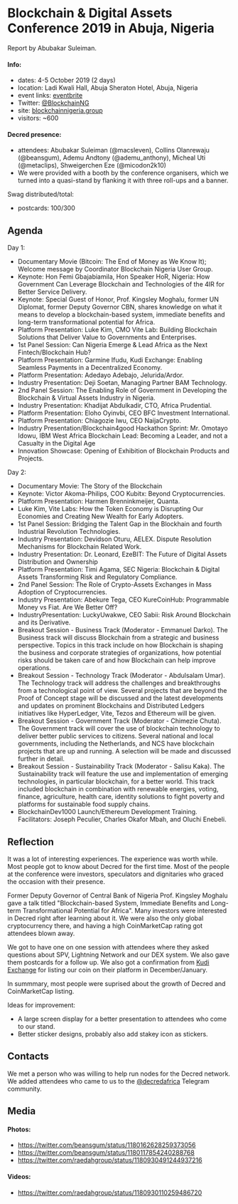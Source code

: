 # Blockchain & Digital Assets Conference 2019 in Abuja, Nigeria

Report by Abubakar Suleiman.

#### Info:

- dates: 4-5 October 2019 (2 days)
- location: Ladi Kwali Hall, Abuja Sheraton Hotel, Abuja, Nigeria
- event links: [eventbrite](https://www.eventbrite.com/e/abuja-blockchain-digital-assets-conference-2019-tickets-67571336687)
- Twitter: [@BlockchainNG](https://twitter.com/BlockchainNG)
- site: [blockchainnigeria.group](https://blockchainnigeria.group/)
- visitors: ~600

#### Decred presence:

- attendees: Abubakar Suleiman (@macsleven), Collins Olanrewaju (@beansgum), Ademu Andtony (@ademu\_anthony), Micheal Uti (@metaclips), Shweigerchen Eze (@micodon2k10)
- We were provided with a booth by the conference organisers, which we turned into a quasi-stand by flanking it with three roll-ups and a banner.

Swag distributed/total:

- postcards: 100/300

## Agenda

Day 1:

- Documentary Movie (Bitcoin: The End of Money as We Know It); Welcome message by Coordinator Blockchain Nigeria User Group.
- Keynote: Hon Femi Gbajabiamila, Hon Speaker HoR, Nigeria: How Government Can Leverage Blockchain and Technologies of the 4IR for Better Service Delivery.
- Keynote: Special Guest of Honor, Prof. Kingsley Moghalu, former UN Diplomat, former Deputy Governor CBN, shares knowledge on what it means to develop a blockchain-based system, immediate benefits and long-term transformational potential for Africa.
- Platform Presentation: Luke Kim, CMO Vite Lab: Building Blockchain Solutions that Deliver Value to Governments and Enterprises.
- 1st Panel Session: Can Nigeria Emerge & Lead Africa as the Next Fintech/Blockchain Hub?
- Platform Presentation: Garmine Ifudu, Kudi Exchange: Enabling Seamless Payments in a Decentralized Economy.
- Platform Presentation: Adedayo Adebajo, Jelurida/Ardor.
- Industry Presentation: Deji Soetan, Managing Partner BAM Technology.
- 2nd Panel Session: The Enabling Role of Government in Developing the Blockchain & Virtual Assets Industry in Nigeria.
- Industry Presentation: Khadijat Abdulkadir, CTO, Africa Prudential.
- Platform Presentation: Eloho Oyinvbi, CEO BFC Investment International.
- Platform Presentation: Chiagozie Iwu, CEO NaijaCrypto.
- Industry Presentation/Blockchain4good Hackathon Sprint: Mr. Omotayo Idowu, IBM West Africa Blockchain Lead: Becoming a Leader, and not a Casualty in the Digital Age
- Innovation Showcase: Opening of Exhibition of Blockchain Products and Projects.

Day 2:

- Documentary Movie: The Story of the Blockchain
- Keynote: Victor Akoma-Philips, COO Kubitx: Beyond Cryptocurrencies.
- Platform Presentation: Harmen Brenninkmeijer, Quanta.
- Luke Kim, Vite Labs: How the Token Economy is Disrupting Our Economies and Creating New Wealth for Early Adopters.
- 1st Panel Session: Bridging the Talent Gap in the Blockhain and fourth Industrial Revolution Technologies.
- Industry Presentation: Devidson Oturu, AELEX. Dispute Resolution Mechanisms for Blockchain Related Work.
- Industry Presentation: Dr. Leonard, EzeBIT: The Future of Digital Assets Distribution and Ownership
- Platform Presentation: Timi Agama, SEC Nigeria: Blockchain & Digital Assets Transforming Risk and Regulatory Compliance.
- 2nd Panel Session: The Role of Crypto-Assets Exchanges in Mass Adoption of Cryptocurrencies.
- Industry Presentation: Abekure Tega, CEO KureCoinHub: Programmable Money vs Fiat. Are We Better Off?
- IndustryPresentation: LuckyUwakwe, CEO Sabii: Risk Around Blockchain and its Derivative.
- Breakout Session - Business Track (Moderator - Emmanuel Darko). The Business track will discuss Blockchain from a strategic and business perspective. Topics in this track include on how Blockchain is shaping the business and corporate strategies of organizations, how potential risks should be taken care of and how Blockchain can help improve operations.
- Breakout Session - Technology Track (Moderator - Abdulsalam Umar). The Technology track will address the challenges and breakthroughs from a technological point of view. Several projects that are beyond the Proof of Concept stage will be discussed and the latest developments and updates on prominent Blockchains and Distributed Ledgers initiatives like HyperLedger, Vite, Tezos and Ethereum will be given.
- Breakout Session - Government Track (Moderator - Chimezie Chuta). The Government track will cover the use of blockchain technology to deliver better public services to citizens. Several national and local governments, including the Netherlands, and NCS have blockchain projects that are up and running. A selection will be made and discussed further in detail.
- Breakout Session - Sustainability Track (Moderator - Salisu Kaka). The Sustainability track will feature the use and implementation of emerging technologies, in particular blockchain, for a better world. This track included blockchain in combination with renewable energies, voting, finance, agriculture, health care, identity solutions to fight poverty and platforms for sustainable food supply chains.
- BlockchainDev1000 Launch/Ethereum Development Training. Facilitators: Joseph Peculier, Charles Okafor Mbah, and Oluchi Enebeli.

## Reflection

It was a lot of interesting experiences. The experience was worth while. Most people got to know about Decred for the first time. Most of the people at the conference were investors, speculators and dignitaries who graced the occasion with their presence.

Former Deputy Governor of Central Bank of Nigeria Prof. Kingsley Moghalu gave a talk titled "Blockchain-based System, Immediate Benefits and Long-term Transformational Potential for Africa". Many investors were interested in Decred right after learning about it. We were also the only global cryptocurrency there, and having a high CoinMarketCap rating got attendees blown away.

We got to have one on one session with attendees where they asked questions about SPV, Lightning Network and our DEX system. We also gave them postcards for a follow up. We also got a confirmation from [Kudi Exchange](https://kudi.exchange) for listing our coin on their platform in December/January.

In summmary, most people were suprised about the growth of Decred and CoinMarketCap listing.

Ideas for improvement:

- A large screen display for a better presentation to attendees who come to our stand.
- Better sticker designs, probably also add stakey icon as stickers.

## Contacts

We met a person who was willing to help run nodes for the Decred network. We added attendees who came to us to the [@decredafrica](https://t.me/decredafrica) Telegram community.

## Media

#### Photos:

- https://twitter.com/beansgum/status/1180162628259373056
- https://twitter.com/beansgum/status/1180117854240288768
- https://twitter.com/raedahgroup/status/1180930491244937216

#### Videos:

- https://twitter.com/raedahgroup/status/1180930110259486720
